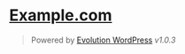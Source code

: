 [Example.com][example.com]
==========================

> Powered by [Evolution WordPress][evolution-wordpress] *v1.0.3*


[example.com]: http://example.com/
[evolution-wordpress]: https://github.com/evolution/wordpress/
